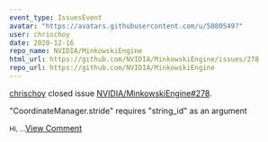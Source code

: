 ```yaml
---
event_type: IssuesEvent
avatar: "https://avatars.githubusercontent.com/u/5080549?"
user: chrischoy
date: 2020-12-16
repo_name: NVIDIA/MinkowskiEngine
html_url: https://github.com/NVIDIA/MinkowskiEngine/issues/278
repo_url: https://github.com/NVIDIA/MinkowskiEngine
---
```


<a href='https://github.com/chrischoy' target='_blank'>chrischoy</a> closed issue <a href='https://github.com/NVIDIA/MinkowskiEngine/issues/278' target='_blank'>NVIDIA/MinkowskiEngine#278</a>.

<p>"CoordinateManager.stride" requires "string_id" as an argument</p><small>Hi,...</small><a href='https://github.com/NVIDIA/MinkowskiEngine/issues/278' target='_blank'>View Comment</a>